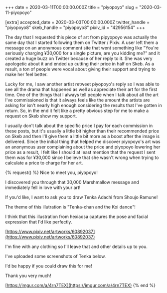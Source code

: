 +++
date = 2020-03-11T00:00:00.000Z
title = "piyopoyo"
slug = "2020-03-11-piyopoyo"

[extra]
accepted_date = 2020-03-03T00:00:00.000Z
twitter_handle = "piyopoyo8"
skeb_handle = "piyopoyo8"
pixiv_id = "42956154"
+++

The day that I requested this piece of art from pipyopoyo was actually the same day that I started following them on Twitter / Pixiv. A user left them a message on an anonymous comment site that went something like "You're seriously charging ¥30,000 for a single picture, are you kidding me?" and it created a huge buzz on Twitter because of her reply to it. She was very apologetic about it and ended up cutting their price in half on Skeb. As a result, a ton of people were vocal about giving their support and trying to make her feel better.

Lucky for me, I saw another artist retweet piyopoyo's reply so I was able to see all the drama that happened as well as appreciate their art for the first time. One of the things that I always tell people when I talk about all the art I've commissioned is that it always feels like the amount the artists are asking for isn't nearly high enough considering the results that I've gotten in return. So, in the end it felt like a pretty obvious step for me to make a request on Skeb show my support.

I usually don't talk about the specific price I pay for each commission in these posts, but it's usually a little bit higher than their recommended price on Skeb and then I'll give them a little bit more as a boost after the image is delivered. Since the initial thing that helped me discover piyopoyo's art was an anonymous user complaining about the price and piyopoyo lowering her price as a result, I felt like I should at least mention that the request I sent them was for ¥30,000 since I believe that she wasn't wrong when trying to calculate a price to charge for her art.

{% request() %}
Nice to meet you, piyopoyo!

I discovered you through that 30,000 Marshmallow message and immediately fell in love with your art!

If you'd like, I want to ask you to draw Tenka Adachi from Shoujo Ramune!

The theme of this illutration is "Tenka-chan and the Koi dance"!

I think that this illustration from hexiaosa captures the pose and facial expression that I'd like perfectly.

[https://www.pixiv.net/artworks/60892037](https://www.pixiv.net/artworks/60892037)

I'm fine with any clothing so I'll leave that and other details up to you.

I've uploaded some screenshots of Tenka below.

I'd be happy if you could draw this for me!

Thank you very much!

[https://imgur.com/a/4rn7TEX](https://imgur.com/a/4rn7TEX)
{% end %}